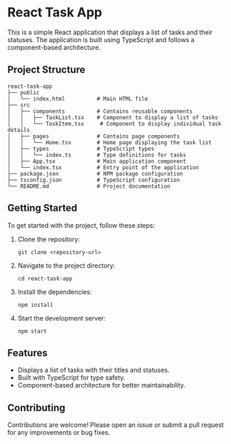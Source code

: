# React Task App

This is a simple React application that displays a list of tasks and their statuses. The application is built using TypeScript and follows a component-based architecture.

## Project Structure

```
react-task-app
├── public
│   └── index.html          # Main HTML file
├── src
│   ├── components          # Contains reusable components
│   │   ├── TaskList.tsx    # Component to display a list of tasks
│   │   └── TaskItem.tsx     # Component to display individual task details
│   ├── pages               # Contains page components
│   │   └── Home.tsx        # Home page displaying the task list
│   ├── types               # TypeScript types
│   │   └── index.ts        # Type definitions for tasks
│   ├── App.tsx             # Main application component
│   └── index.tsx           # Entry point of the application
├── package.json            # NPM package configuration
├── tsconfig.json           # TypeScript configuration
└── README.md               # Project documentation
```

## Getting Started

To get started with the project, follow these steps:

1. Clone the repository:
   ```
   git clone <repository-url>
   ```

2. Navigate to the project directory:
   ```
   cd react-task-app
   ```

3. Install the dependencies:
   ```
   npm install
   ```

4. Start the development server:
   ```
   npm start
   ```

## Features

- Displays a list of tasks with their titles and statuses.
- Built with TypeScript for type safety.
- Component-based architecture for better maintainability.

## Contributing

Contributions are welcome! Please open an issue or submit a pull request for any improvements or bug fixes.
